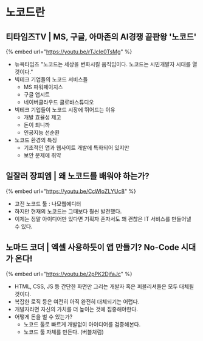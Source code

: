 # 노코드란

## 티타임즈TV | MS, 구글, 아마존의 AI경쟁 끝판왕 '노코드'

{% embed url="https://youtu.be/rTJcIe0TsMg" %}

* 뉴욕타임즈 "노코드는 세상을 변화시킬 움직임이다. 노코드는 시민개발자 시대를 열 것이다."
* 빅테크 기업들의 노코드 서비스들&#x20;
  * MS 파워페이지스&#x20;
  * 구글 앱시트&#x20;
  * 네이버클라우드 클로바스튜디오&#x20;
* 빅테크 기업들이 노코드 시장에 뛰어드는 이유&#x20;
  * 개발 효율성 제고&#x20;
  * 돈이 되니까&#x20;
  * 인공지능 선순환&#x20;
* 노코드 환경의 특징&#x20;
  * 기초적인 앱과 웹사이트 개발에 특화되어 있지만 &#x20;
  * 보안 문제에 취약&#x20;



## 일잘러 장피엠 | 왜 노코드를 배워야 하는가?&#x20;

{% embed url="https://youtu.be/CcWloZLYUc8" %}

* 고전 노코드 툴 : 나모웹에디터&#x20;
* 하지만 현재의 노코드는 그때보다 훨씬 발전했다.&#x20;
* 이제는 정말 아이디어만 있다면 기획자 혼자서도 꽤 괜찮은 IT 서비스를 만들어낼 수 있다.&#x20;



## 노마드 코더 | 엑셀 사용하듯이 앱 만들기? No-Code 시대가 온다!&#x20;

{% embed url="https://youtu.be/2pPK2DjfaJc" %}

* HTML, CSS, JS 등 간단한 화면만 그리는 개발자 혹은 퍼블리셔들은 모두 대체될 것이다.&#x20;
* 복잡한 로직 등은 여전히 아직 완전히 대체되기는 어렵다.&#x20;
* 개발자라면 자신의 가치를 더 높이는 것에 집중해야한다.&#x20;
* 어떻게 돈을 벌 수 있는가?&#x20;
  * 노코드 툴로 빠르게 개발없이 아이디어를 검증해본다.&#x20;
  * 노코드 툴 자체를 만든다. (버블처럼)&#x20;

